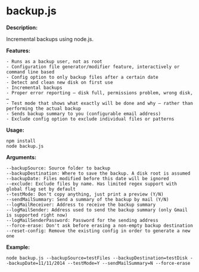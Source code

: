 # backup.js


**Description:**

Incremental backups using node.js.


**Features:**

    - Runs as a backup user, not as root
    - Configuration file generator/modifier feature, interactively or command line based
    - Config option to only backup files after a certain date
    - Detect and clean new disk on first use
    - Incremental backups
    - Proper error reporting – disk full, permissions problem, wrong disk, …
    - Test mode that shows what exactly will be done and why – rather than performing the actual backup
    - Sends backup summary to you (configurable email address)
    - Exclude config option to exclude individual files or patterns


**Usage:**

    npm install
    node backup.js


**Arguments:**

    --backupSource: Source folder to backup
    --backupDestination: Where to save the backup. A disk root is assumed
    --backupDate: Files modified before this date will be ignored
    --exclude: Exclude files by name. Has limited regex support with global flag set by default
    --testMode: Don't copy anything, just print a preview (Y/N)
    --sendMailSummary: Send a summary of the backup by mail (Y/N)
    --logMailReceiver: Address to receive the backup summary
    --logMailSender: Address used to send the backup summary (only Gmail is supported right now)
    --logMailSenderPassword: Password for the sending address
    --force-erase: Don't ask before erasing a non-empty backup destination
    --reset-config: Remove the existing config in order to generate a new one


**Example:**
    
    node backup.js --backupSource=testFiles --backupDestination=testDisk --backupDate=11/11/2014 --testMode=Y --sendMailSummary=N --force-erase